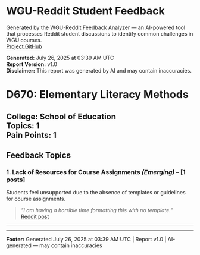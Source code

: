 # WGU-Reddit Student Feedback

Generated by the WGU-Reddit Feedback Analyzer — an AI-powered tool that processes Reddit student discussions to identify common challenges in WGU courses.  
[Project GitHub](https://wgudataninja.github.io/wgu-reddit-monitoring-pipeline/)

**Generated:** July 26, 2025 at 03:39 AM UTC  
**Report Version:** v1.0  
**Disclaimer:** This report was generated by AI and may contain inaccuracies.  
# D670: Elementary Literacy Methods
**College:** School of Education  
**Topics:** 1  
**Pain Points:** 1  
---
## Feedback Topics
### 1. Lack of Resources for Course Assignments _(Emerging)_ – [1 posts]
Students feel unsupported due to the absence of templates or guidelines for course assignments.  
> _"I am having a horrible time formatting this with no template."_  
> [Reddit post](https://reddit.com/comments/1khu04k)  
---
---
**Footer:** Generated July 26, 2025 at 03:39 AM UTC | Report v1.0 | AI-generated — may contain inaccuracies  